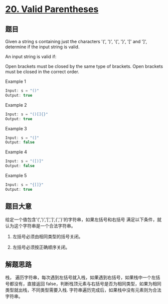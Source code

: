 # [20. Valid Parentheses](https://leetcode.com/problems/valid-parentheses/)


## 题目

Given a string s containing just the characters '(', ')', '{', '}', '[' and ']', determine if the input string is valid.

An input string is valid if:

Open brackets must be closed by the same type of brackets.
Open brackets must be closed in the correct order.

Example 1
```c
Input: s = "()"
Output: true
```

Example 2
```c
Input: s = "()[]{}"
Output: true
```
Example 3
```c
Input: s = "(]"
Output: false
```

Example 4
```c
Input: s = "([)]"
Output: false
```

Example 5
```c
Input: s = "{[]}"
Output: true
```

## 题目大意

给定一个值包含'(',')','[',']',{','}'的字符串，如果左括号和右括号
满足以下条件，就认为这个字符串是一个合法字符串。
1. 左括号必须由相同类型的括号关闭。
   
2. 左括号必须按正确顺序关闭。

## 解题思路

栈，
遍历字符串，每次遇到左括号就入栈，如果遇到右括号，如果栈中一个左括号都没有，直接返回
false，判断栈顶元素与右括号是否为相同类型，如果为相同类型就出栈，不同类型需要入栈.
字符串遍历完成后，如果栈中没有元素则为合法字符串。